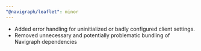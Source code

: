 ```yaml
---
"@navigraph/leaflet": minor
---
```


- Added error handling for uninitialized or badly configured client settings.
- Removed unnecessary and potentially problematic bundling of Navigraph dependencies

